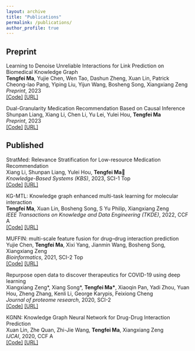 ```yaml
---
layout: archive
title: "Publications"
permalink: /publications/
author_profile: true
---
```


## Preprint
$\text{Learning to Denoise Unreliable Interactions for Link Prediction on Biomedical Knowledge Graph}$ <br/>
**Tengfei Ma**, Yujie Chen, Wen Tao, Dashun Zheng, Xuan Lin, Patrick Cheong-lao Pang, Yiping Liu, Yijun Wang, Bosheng Song, Xiangxiang Zeng <br/> *Preprint*, 2023 <br/> [[Code]]() [[URL]](https://arxiv.org/abs/2312.06682)

$\text{Dual-Granularity Medication Recommendation Based on Causal Inference}$<br/>
Shunpan Liang, Xiang Li, Chen Li, Yu Lei, Yulei Hou, **Tengfei Ma**<br/> 
*Preprint*, 2023 <br/> [[Code]]() [[URL]](https://arxiv.org/abs/2403.00880)


## Published
$\text{StratMed: Relevance Stratification for Low-resource Medication Recommendation}$
<br/> Xiang Li, Shunpan Liang, Yulei Hou, **Tengfei Ma&#x1F4E7;** <br/> *Knowledge-Based Systems (KBS)*, 2023, SCI-1 Top <br/> [[Code]](https://github.com/lixiang-222/StratMed) [[URL]](https://arxiv.org/pdf/2308.16781.pdf)

$\text{KG-MTL: Knowledge graph enhanced multi-task learning for molecular interaction}$
<br/> **Tengfei Ma**, Xuan Lin, Bosheng Song, S Yu Philip, Xiangxiang Zeng <br/> *IEEE Transactions on Knowledge and Data Engineering (TKDE)*, 2022, CCF A <br/> [[Code]](https://github.com/xzenglab/KG-MTL) [[URL]](https://xiaomingaaa.github.io/files/KG-MTL.pdf)

$\text{MUFFIN: multi-scale feature fusion for drug–drug interaction prediction}$
<br/> Yujie Chen, **Tengfei Ma**, Xixi Yang, Jianmin Wang, Bosheng Song, Xiangxiang Zeng <br/> *Bioinformatics*, 2021, SCI-2 Top <br/> [[Code]](https://github.com/xzenglab/MUFFIN) [[URL]](https://academic.oup.com/bioinformatics/article/37/17/2651/6171181)

$\text{Repurpose open data to discover therapeutics for COVID-19 using deep learning}$
<br/> Xiangxiang Zeng\*, Xiang Song\*, **Tengfei Ma\***, Xiaoqin Pan, Yadi Zhou, Yuan Hou, Zheng Zhang, Kenli Li, George Karypis, Feixiong Cheng <br/> *Journal of proteome research*, 2020, SCI-2 <br/> [[Code]](https://github.com/ChengF-Lab/CoV-KGE) [[URL]](https://pubs.acs.org/doi/full/10.1021/acs.jproteome.0c00316)

$\text{KGNN: Knowledge Graph Neural Network for Drug-Drug Interaction Prediction}$
<br/>Xuan Lin, Zhe Quan, Zhi-Jie Wang, **Tengfei Ma**, Xiangxiang Zeng<br/>*IJCAI*, 2020, CCF A<br/>[[Code]](https://github.com/xzenglab/KGNN) [[URL]](https://xuanlin1991.github.io/files/publications/ijcai20.pdf)



<!-- {% if author.googlescholar %}
  You can also find my articles on <u><a href="{{author.googlescholar}}">my Google Scholar profile</a>.</u>
{% endif %}

{% include base_path %}

{% for post in site.publications reversed %}
  {% include archive-single.html %}
{% endfor %} -->
